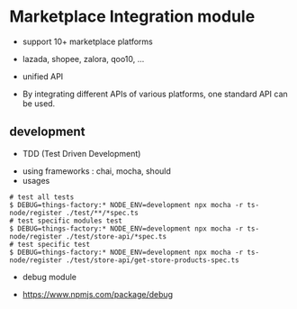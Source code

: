 # Marketplace Integration module

- support 10+ marketplace platforms

* lazada, shopee, zalora, qoo10, ...

- unified API

* By integrating different APIs of various platforms, one standard API can be used.

## development

- TDD (Test Driven Development)

* using frameworks : chai, mocha, should
* usages

```
# test all tests
$ DEBUG=things-factory:* NODE_ENV=development npx mocha -r ts-node/register ./test/**/*spec.ts
# test specific modules test
$ DEBUG=things-factory:* NODE_ENV=development npx mocha -r ts-node/register ./test/store-api/*spec.ts
# test specific test
$ DEBUG=things-factory:* NODE_ENV=development npx mocha -r ts-node/register ./test/store-api/get-store-products-spec.ts
```

- debug module

* https://www.npmjs.com/package/debug
